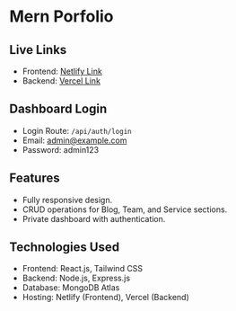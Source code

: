 # Mern Porfolio
## Live Links

- Frontend: [Netlify Link](https://your-netlify-link.com)
- Backend: [Vercel Link](https://your-vercel-link.com)

## Dashboard Login

- Login Route: `/api/auth/login`
- Email: admin@example.com
- Password: admin123

## Features

- Fully responsive design.
- CRUD operations for Blog, Team, and Service sections.
- Private dashboard with authentication.

## Technologies Used

- Frontend: React.js, Tailwind CSS
- Backend: Node.js, Express.js
- Database: MongoDB Atlas
- Hosting: Netlify (Frontend), Vercel (Backend)
